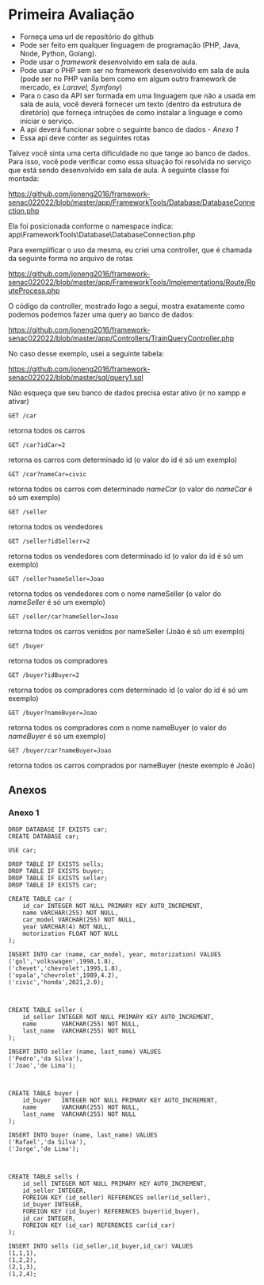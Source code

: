 # Primeira Avaliação

* Forneça uma url de repositório do github
* Pode ser feito em qualquer linguagem de programação (PHP, Java, Node, Python, Golang).
* Pode usar o *framework* desenvolvido em sala de aula.
* Pode usar o PHP sem ser no framework desenvolvido em sala de aula (pode ser no PHP vanila bem como em algum outro framework de mercado, ex *Laravel, Symfony*)
* Para o caso da API ser formada em uma linguagem que não a usada em sala de aula, você deverá fornecer um texto (dentro da estrutura de diretório) que forneça intruções de como instalar a linguage e como iniciar o serviço.
* A api deverá funcionar sobre o seguinte banco de dados - *Anexo 1*
* Essa api deve conter as seguintes rotas

Talvez você sinta uma certa dificuldade no que tange ao banco de dados. Para isso, você pode verificar como essa situação foi resolvida no serviço que está sendo desenvolvido em sala de aula. A seguinte classe foi montada:

https://github.com/joneng2016/framework-senac022022/blob/master/app/FrameworkTools/Database/DatabaseConnection.php

Ela foi posicionada conforme o namespace indica: app\FrameworkTools\Database\DatabaseConnection.php


Para exemplificar o uso da mesma, eu criei uma controller, que é chamada da seguinte forma no arquivo de rotas

https://github.com/joneng2016/framework-senac022022/blob/master/app/FrameworkTools/Implementations/Route/RouteProcess.php


O código da controller, mostrado logo a segui, mostra exatamente como podemos podemos fazer uma query ao banco de dados: 

https://github.com/joneng2016/framework-senac022022/blob/master/app/Controllers/TrainQueryController.php


No caso desse exemplo, usei a seguinte tabela:

https://github.com/joneng2016/framework-senac022022/blob/master/sql/query1.sql



Não esqueça que seu banco de dados precisa estar ativo (ir no xampp e ativar)

```
GET /car  
```
retorna todos os carros


```
GET /car?idCar=2
```
retorna os carros com determinado id (o valor do id é só um exemplo)


```
GET /car?nameCar=civic
```

retorna todos os carros com determinado *nameCar* (o valor do *nameCar* é só um exemplo)


```
GET /seller  
```
retorna todos os vendedores


```
GET /seller?idSellerr=2
```
retorna todos os vendedores com determinado id (o valor do id é só um exemplo)


```
GET /seller?nameSeller=Joao
```
retorna todos os vendedores com o nome nameSeller (o valor do *nameSeller* é só um exemplo)


```
GET /seller/car?nameSeller=Joao
```
retorna todos os carros venidos por nameSeller (João é só um exemplo)


```
GET /buyer  
```
retorna todos os compradores


```
GET /buyer?idBuyer=2
```
retorna todos os compradores com determinado id (o valor do id é só um exemplo)


```
GET /buyer?nameBuyer=Joao
```
retorna todos os compradores com o nome nameBuyer (o valor do *nameBuyer* é só um exemplo)



```
GET /buyer/car?nameBuyer=Joao
```
retorna todos os carros comprados por nameBuyer (neste exemplo é João)


## Anexos

### Anexo 1
```
DROP DATABASE IF EXISTS car;
CREATE DATABASE car;

USE car;

DROP TABLE IF EXISTS sells;
DROP TABLE IF EXISTS buyer;
DROP TABLE IF EXISTS seller;
DROP TABLE IF EXISTS car;

CREATE TABLE car (
    id_car INTEGER NOT NULL PRIMARY KEY AUTO_INCREMENT,
    name VARCHAR(255) NOT NULL,
    car_model VARCHAR(255) NOT NULL,
    year VARCHAR(4) NOT NULL,
    motorization FLOAT NOT NULL
);

INSERT INTO car (name, car_model, year, motorization) VALUES 
('gol','volkswagen',1998,1.8),
('chevet','chevrolet',1995,1.8),
('opala','chevrolet',1989,4.2),
('civic','honda',2021,2.0);



CREATE TABLE seller (
    id_seller INTEGER NOT NULL PRIMARY KEY AUTO_INCREMENT,
    name       VARCHAR(255) NOT NULL,
    last_name  VARCHAR(255) NOT NULL
);

INSERT INTO seller (name, last_name) VALUES
('Pedro','da Silva'),
('Joao','de Lima');



CREATE TABLE buyer (
    id_buyer   INTEGER NOT NULL PRIMARY KEY AUTO_INCREMENT,
    name       VARCHAR(255) NOT NULL,
    last_name  VARCHAR(255) NOT NULL 
);

INSERT INTO buyer (name, last_name) VALUES
('Rafael','da Silva'),
('Jorge','de Lima');



CREATE TABLE sells (
    id_sell INTEGER NOT NULL PRIMARY KEY AUTO_INCREMENT,
    id_seller INTEGER,
    FOREIGN KEY (id_seller) REFERENCES seller(id_seller),
    id_buyer INTEGER,
    FOREIGN KEY (id_buyer) REFERENCES buyer(id_buyer),
    id_car INTEGER,
    FOREIGN KEY (id_car) REFERENCES car(id_car)
);

INSERT INTO sells (id_seller,id_buyer,id_car) VALUES
(1,1,1),
(1,2,2),
(2,1,3),
(1,2,4);


```